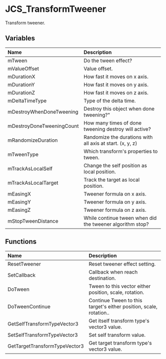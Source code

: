 # JCS_TransformTweener

Transform tweener.

## Variables

| Name                      | Description                                               |
|:--------------------------|:----------------------------------------------------------|
| mTween                    | Do the tween effect?                                      |
| mValueOffset              | Value offset.                                             |
| mDurationX                | How fast it moves on x axis.                              |
| mDurationY                | How fast it moves on y axis.                              |
| mDurationZ                | How fast it moves on z axis.                              |
| mDeltaTimeType            | Type of the delta time.                                   |
| mDestroyWhenDoneTweening  | Destroy this object when done tweening?"                  |
| mDestroyDoneTweeningCount | How many times of done tweening destroy will active?      |
| mRandomizeDuration        | Randomize the durations with all axis at start. (x, y, z) |
| mTweenType                | Which transform's properties to tween.                    |
| mTrackAsLocalSelf         | Change the self position as local position.               |
| mTrackAsLocalTarget       | Track the target as local position.                       |
| mEasingX                  | Tweener formula on x axis.                                |
| mEasingY                  | Tweener formula on y axis.                                |
| mEasingZ                  | Tweener formula on z axis.                                |
| mStopTweenDistance        | While continue tween when did the tweener algorithm stop? |

## Functions

| Name                          | Description                                                        |
|:------------------------------|:-------------------------------------------------------------------|
| ResetTweener                  | Reset tweener effect setting.                                      |
| SetCallback                   | Callback when reach destination.                                   |
| DoTween                       | Tween to this vector either position, scale, rotation.             |
| DoTweenContinue               | Continue Tween to this target's either position, scale, rotation.. |
| GetSelfTransformTypeVector3   | Get itself transform type's vector3 value.                         |
| SetSelfTransformTypeVector3   | Set self transform value.                                          |
| GetTargetTransformTypeVector3 | Get target transform type's vector3 value.                         |
